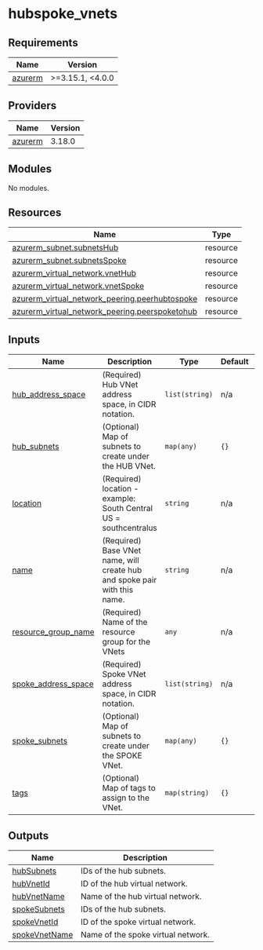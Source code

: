 # hubspoke_vnets

<!-- BEGINNING OF PRE-COMMIT-TERRAFORM DOCS HOOK -->
## Requirements

| Name | Version |
|------|---------|
| <a name="requirement_azurerm"></a> [azurerm](#requirement\_azurerm) | >=3.15.1, <4.0.0 |

## Providers

| Name | Version |
|------|---------|
| <a name="provider_azurerm"></a> [azurerm](#provider\_azurerm) | 3.18.0 |

## Modules

No modules.

## Resources

| Name | Type |
|------|------|
| [azurerm_subnet.subnetsHub](https://registry.terraform.io/providers/hashicorp/azurerm/latest/docs/resources/subnet) | resource |
| [azurerm_subnet.subnetsSpoke](https://registry.terraform.io/providers/hashicorp/azurerm/latest/docs/resources/subnet) | resource |
| [azurerm_virtual_network.vnetHub](https://registry.terraform.io/providers/hashicorp/azurerm/latest/docs/resources/virtual_network) | resource |
| [azurerm_virtual_network.vnetSpoke](https://registry.terraform.io/providers/hashicorp/azurerm/latest/docs/resources/virtual_network) | resource |
| [azurerm_virtual_network_peering.peerhubtospoke](https://registry.terraform.io/providers/hashicorp/azurerm/latest/docs/resources/virtual_network_peering) | resource |
| [azurerm_virtual_network_peering.peerspoketohub](https://registry.terraform.io/providers/hashicorp/azurerm/latest/docs/resources/virtual_network_peering) | resource |

## Inputs

| Name | Description | Type | Default | Required |
|------|-------------|------|---------|:--------:|
| <a name="input_hub_address_space"></a> [hub\_address\_space](#input\_hub\_address\_space) | (Required) Hub VNet address space, in CIDR notation. | `list(string)` | n/a | yes |
| <a name="input_hub_subnets"></a> [hub\_subnets](#input\_hub\_subnets) | (Optional) Map of subnets to create under the HUB VNet. | `map(any)` | `{}` | no |
| <a name="input_location"></a> [location](#input\_location) | (Required) location - example: South Central US = southcentralus | `string` | n/a | yes |
| <a name="input_name"></a> [name](#input\_name) | (Required) Base VNet name, will create hub and spoke pair with this name. | `string` | n/a | yes |
| <a name="input_resource_group_name"></a> [resource\_group\_name](#input\_resource\_group\_name) | (Required) Name of the resource group for the VNets | `any` | n/a | yes |
| <a name="input_spoke_address_space"></a> [spoke\_address\_space](#input\_spoke\_address\_space) | (Required) Spoke VNet address space, in CIDR notation. | `list(string)` | n/a | yes |
| <a name="input_spoke_subnets"></a> [spoke\_subnets](#input\_spoke\_subnets) | (Optional) Map of subnets to create under the SPOKE VNet. | `map(any)` | `{}` | no |
| <a name="input_tags"></a> [tags](#input\_tags) | (Optional) Map of tags to assign to the VNet. | `map(string)` | `{}` | no |

## Outputs

| Name | Description |
|------|-------------|
| <a name="output_hubSubnets"></a> [hubSubnets](#output\_hubSubnets) | IDs of the hub subnets. |
| <a name="output_hubVnetId"></a> [hubVnetId](#output\_hubVnetId) | ID of the hub virtual network. |
| <a name="output_hubVnetName"></a> [hubVnetName](#output\_hubVnetName) | Name of the hub virtual network. |
| <a name="output_spokeSubnets"></a> [spokeSubnets](#output\_spokeSubnets) | IDs of the hub subnets. |
| <a name="output_spokeVnetId"></a> [spokeVnetId](#output\_spokeVnetId) | ID of the spoke virtual network. |
| <a name="output_spokeVnetName"></a> [spokeVnetName](#output\_spokeVnetName) | Name of the spoke virtual network. |
<!-- END OF PRE-COMMIT-TERRAFORM DOCS HOOK -->
